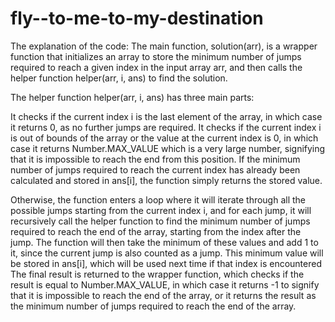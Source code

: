 # fly--to-me-to-my-destination


The explanation of the code:
The main function, solution(arr), is a wrapper function that initializes an array to store the minimum number of jumps required to reach a given index in the input array arr, and then calls the helper function helper(arr, i, ans) to find the solution.

The helper function helper(arr, i, ans) has three main parts:

It checks if the current index i is the last element of the array, in which case it returns 0, as no further jumps are required.
It checks if the current index i is out of bounds of the array or the value at the current index is 0, in which case it returns Number.MAX_VALUE which is a very large number, signifying that it is impossible to reach the end from this  position.
If the minimum number of jumps required to reach the current index has already been calculated and stored in ans[i], the function simply returns the stored value.

Otherwise, the function enters a loop where it will iterate through all the possible jumps starting from the current index i, and for each jump, it will recursively call the helper function to find the minimum number of jumps required to reach the end of the array, starting from the index after the jump. The function will then take the minimum of these values and add 1 to it, since the current jump is also counted as a jump. This minimum value will be stored in ans[i], which will be used next time if that index is encountered
The final result is returned to the wrapper function, which checks if the result is equal to Number.MAX_VALUE, in which case it returns -1 to signify that it is impossible to reach the end of the array, or it returns the result as the minimum number of jumps required to reach the end of the array.
